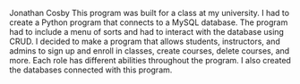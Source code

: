 Jonathan Cosby
This program was built for a class at my university. I had to create a Python program that connects to a MySQL database. The program had to include a menu of sorts and had to interact with the database using CRUD. I decided to make a program that allows students, instructors, and admins to sign up and enroll in classes, create courses, delete courses, and more. Each role has different abilities throughout the program. I also created the databases connected with this program.
